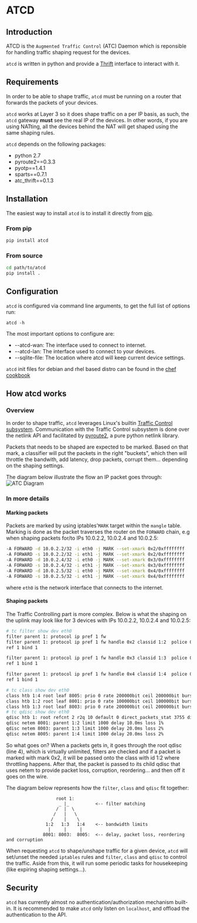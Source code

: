 # ATCD

## Introduction

ATCD is the `Augmented Traffic Control` (ATC) Daemon which is reponsible for
handling traffic shaping request for the devices.

`atcd` is written in python and provide a [Thrift](https://thrift.apache.org/) interface to interact with it.

## Requirements

In order to be able to shape traffic, `atcd` must be running on a router that forwards the packets of your devices.

`atcd` works at Layer 3 so it does shape traffic on a per IP basis, as such, the
`atcd` gateway **must** see the real IP of the devices. In other words, if you are using
NATting, all the devices behind the NAT will get shaped using the same shaping rules.

`atcd` depends on the following packages:

* python 2.7
* pyroute2==0.3.3
* pyotp==1.4.1
* sparts==0.7.1
* atc_thrift==0.1.3

## Installation

The easiest way to install `atcd` is to install it directly from [pip](https://pypi.python.org/pypi).

### From pip

``` bash
pip install atcd
```

### From source

``` bash
cd path/to/atcd
pip install .
```

## Configuration

`atcd` is configured via command line arguments, to get the full list of options
run:

```
atcd -h
```

The most important options to configure are:

* --atcd-wan: The interface used to connect to internet.
* --atcd-lan: The interface used to connect to your devices.
* --sqlite-file: The location where atcd will keep current device settings.

`atcd` init files for debian and rhel based distro can be found in the [chef cookbook](../../chef/atc/files/default/init.d/)

## How atcd works

### Overview

In order to shape traffic, `atcd` leverages Linux's builtin [Traffic Control subsystem][tchowto]. Communication with the Traffic Control subsystem is done over the netlink API and facilitated by [pyroute2][pyroute2], a pure python netlink library.

Packets that needs to be shaped are expected to be marked. Based on that mark, a classifier will put the packets in the right "buckets", which then will throttle the bandwith, add latency, drop packets, corrupt them... depending on the shaping settings.

The diagram below illustrate the flow an IP packet goes through:
![ATC Diagram][atc_diagram]

### In more details

#### Marking packets

Packets are marked by using iptables'`MARK` target within the `mangle` table. Marking is done as the packet traverses the router on the `FORWARD` chain, e.g when shaping packets for/to IPs 10.0.2.2, 10.0.2.4 and 10.0.2.5:

```bash
-A FORWARD -d 10.0.2.2/32 -i eth0 -j MARK --set-xmark 0x2/0xffffffff
-A FORWARD -s 10.0.2.2/32 -i eth1 -j MARK --set-xmark 0x2/0xffffffff
-A FORWARD -d 10.0.2.4/32 -i eth0 -j MARK --set-xmark 0x3/0xffffffff
-A FORWARD -s 10.0.2.4/32 -i eth1 -j MARK --set-xmark 0x3/0xffffffff
-A FORWARD -d 10.0.2.5/32 -i eth0 -j MARK --set-xmark 0x4/0xffffffff
-A FORWARD -s 10.0.2.5/32 -i eth1 -j MARK --set-xmark 0x4/0xffffffff
```
where `eth0` is the network interface that connects to the internet.

#### Shaping packets

The Traffic Controlling part is more complex. Below is what the shaping on the uplink may look like for 3 devices with IPs 10.0.2.2, 10.0.2.4 and 10.0.2.5:
```bash
# tc filter show dev eth0
filter parent 1: protocol ip pref 1 fw
filter parent 1: protocol ip pref 1 fw handle 0x2 classid 1:2  police 0x1 rate 100000bit burst 12000b mtu 2Kb action drop overhead 0b
ref 1 bind 1

filter parent 1: protocol ip pref 1 fw handle 0x3 classid 1:3  police 0x3 rate 200000bit burst 12000b mtu 2Kb action drop overhead 0b
ref 1 bind 1

filter parent 1: protocol ip pref 1 fw handle 0x4 classid 1:4  police 0x5 rate 200000bit burst 12000b mtu 2Kb action drop overhead 0b
ref 1 bind 1

# tc class show dev eth0
class htb 1:4 root leaf 8005: prio 0 rate 200000bit ceil 200000bit burst 1600b cburst 1600b
class htb 1:2 root leaf 8001: prio 0 rate 100000bit ceil 100000bit burst 1600b cburst 1600b
class htb 1:3 root leaf 8003: prio 0 rate 200000bit ceil 200000bit burst 1600b cburst 1600b
# tc qdisc show dev eth0
qdisc htb 1: root refcnt 2 r2q 10 default 0 direct_packets_stat 3755 direct_qlen 1000
qdisc netem 8001: parent 1:2 limit 1000 delay 10.0ms loss 1%
qdisc netem 8003: parent 1:3 limit 1000 delay 20.0ms loss 2%
qdisc netem 8005: parent 1:4 limit 1000 delay 20.0ms loss 2%
```

So what goes on? When a packets gets in, it goes through the root qdisc (line 4), which is virtually unlimited, filters are checked and if a packet is marked with mark 0x2, it will be passed onto the class with id 1:2 where throttling happens. After that, the packet is passed to its child qdisc that uses netem to provide packet loss, corruption, reordering... and then off it goes on the wire.

The diagram below represents how the `filter`, `class` and `qdisc` fit together:

```
                   root 1:
                    _ |_          <-- filter matching
                   /  |  \
                  /   |   \
                 /    |    \
               1:2   1:3   1:4    <-- bandwidth limits
                |     |     |
              8001: 8003:  8005:  <-- delay, packet loss, reordering and corruption
```

When requesting `atcd` to shape/unshape traffic for a given device, `atcd` will set/unset the needed `iptables` rules and `filter`, `class` and `qdisc` to control the traffic. Aside from this, it will run some periodic tasks for housekeeping (like expiring shaping settings...).

## Security

`atcd` has currently almost no authentication/authorization mechanism built-in. It is recommended to make `atcd` only listen on `localhost`, and offload the authentication to the API.

[tchowto]: http://www.tldp.org/HOWTO/Traffic-Control-HOWTO/
[pyroute2]: https://github.com/svinota/pyroute2
[atc_diagram]: https://facebook.github.io/augmented-traffic-control/images/atc_diagram.png
